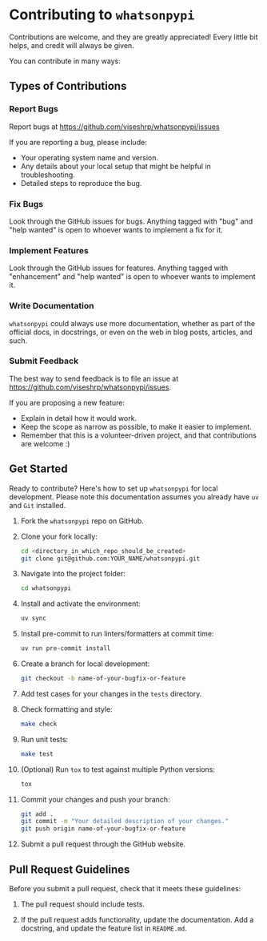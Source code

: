# Contributing to `whatsonpypi`

Contributions are welcome, and they are greatly appreciated!
Every little bit helps, and credit will always be given.

You can contribute in many ways:

## Types of Contributions

### Report Bugs

Report bugs at <https://github.com/viseshrp/whatsonpypi/issues>

If you are reporting a bug, please include:

- Your operating system name and version.
- Any details about your local setup that might be helpful in troubleshooting.
- Detailed steps to reproduce the bug.

### Fix Bugs

Look through the GitHub issues for bugs.
Anything tagged with "bug" and "help wanted" is open to whoever wants to
implement a fix for it.

### Implement Features

Look through the GitHub issues for features.
Anything tagged with "enhancement" and "help wanted" is open to whoever
wants to implement it.

### Write Documentation

`whatsonpypi` could always use more documentation, whether as part of the official docs,
in docstrings, or even on the web in blog posts, articles, and such.

### Submit Feedback

The best way to send feedback is to file an issue at
<https://github.com/viseshrp/whatsonpypi/issues>.

If you are proposing a new feature:

- Explain in detail how it would work.
- Keep the scope as narrow as possible, to make it easier to implement.
- Remember that this is a volunteer-driven project, and that
  contributions are welcome :)

## Get Started

Ready to contribute? Here's how to set up `whatsonpypi` for local development.
Please note this documentation assumes you already have `uv` and `Git` installed.

1. Fork the `whatsonpypi` repo on GitHub.

2. Clone your fork locally:

    ```bash
    cd <directory_in_which_repo_should_be_created>
    git clone git@github.com:YOUR_NAME/whatsonpypi.git
    ```

3. Navigate into the project folder:

    ```bash
    cd whatsonpypi
    ```

4. Install and activate the environment:

    ```bash
    uv sync
    ```

5. Install pre-commit to run linters/formatters at commit time:

    ```bash
    uv run pre-commit install
    ```

6. Create a branch for local development:

    ```bash
    git checkout -b name-of-your-bugfix-or-feature
    ```

7. Add test cases for your changes in the `tests` directory.

8. Check formatting and style:

    ```bash
    make check
    ```

9. Run unit tests:

    ```bash
    make test
    ```

10. (Optional) Run `tox` to test against multiple Python versions:

    ```bash
    tox
    ```

11. Commit your changes and push your branch:

    ```bash
    git add .
    git commit -m "Your detailed description of your changes."
    git push origin name-of-your-bugfix-or-feature
    ```

12. Submit a pull request through the GitHub website.

## Pull Request Guidelines

Before you submit a pull request, check that it meets these guidelines:

1. The pull request should include tests.

2. If the pull request adds functionality, update the documentation.
   Add a docstring, and update the feature list in `README.md`.
